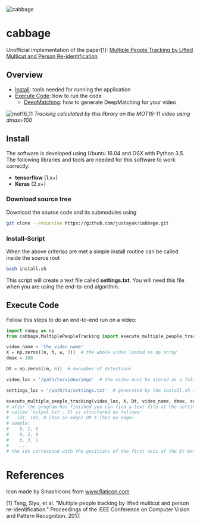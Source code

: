 ![cabbage](https://user-images.githubusercontent.com/831215/32352134-3af56ab4-c020-11e7-8a6f-4476a25c6626.png)
# cabbage

Unofficial implementation of the paper[1]: [Multiple People Tracking by Lifted Multicut and Person Re-identification](http://openaccess.thecvf.com/content_cvpr_2017/papers/Tang_Multiple_People_Tracking_CVPR_2017_paper.pdf)

## Overview
* [Install](https://github.com/justayak/cabbage#install): tools needed for running the application
* [Execute Code](https://github.com/justayak/cabbage#execute-code): how to run the code
  * [DeepMatching](https://github.com/justayak/cabbage#generate-deep-matches): how to generate DeepMatching for your video

![mot16_11](https://user-images.githubusercontent.com/831215/35177494-17453dea-fd80-11e7-92b4-859dde2d6e71.png)
*Tracking calculated by this library on the MOT16-11 video using dmax=100*

## Install

The software is developed using Ubuntu 16.04 and OSX with Python 3.5.
The following libraries and tools are needed for this software to work correctly:

* **tensorflow** (1.x+)
* **Keras** (2.x+)

### Download source tree
Download the source code and its submodules using
```bash
git clone --recursive https://github.com/justayak/cabbage.git
```

### Install-Script
When the above criterias are met a simple install routine can be called inside the
source root
```bash 
bash install.sh
```
This script will create a text file called **settings.txt**. You will need this file when you are
using the end-to-end algorithm.

## Execute Code
Follow this steps to do an end-to-end run on a video:

```python
import numpy as np
from cabbage.MultiplePeopleTracking import execute_multiple_people_tracking

video_name = 'the_video_name'
X = np.zeros((n, h, w, 3))  # the whole video loaded as np array
dmax = 100

Dt = np.zeros((m, 6))  # m=number of detections

video_loc = '/path/to/video/imgs'  # the video must be stored as a folder with the individual frames

settings_loc = '/path/to/settings.txt'  # generated by the install.sh script

execute_multiple_people_tracking(video_loc, X, Dt, video_name, dmax, settings_loc)
# after the program has finished you can find a text file at the settings.data_root location
# called 'output.txt'. It is structured as follows:
#   id1, id2, 0 (has an edge) OR 1 (has no edge)
# sample:
#    0, 1, 0
#    0, 2, 0
#    0, 3, 1
#    ...
# the ids correspond with the positions of the first axis of the Dt-matrix
```


# References
Icon made by Smashicons from www.flaticon.com

[1] Tang, Siyu, et al. "Multiple people tracking by lifted multicut and person re-identification." Proceedings of the IEEE Conference on Computer Vision and Pattern Recognition. 2017.
